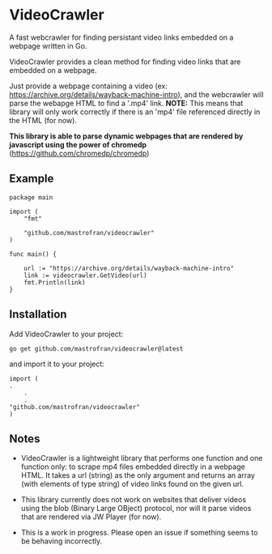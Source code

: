 # VideoCrawler

A fast webcrawler for finding persistant video links embedded on a webpage written in Go.

VideoCrawler provides a clean method for finding video links that are embedded on a webpage.

Just provide a webpage containing a video (ex: https://archive.org/details/wayback-machine-intro), and the webcrawler will parse the webapge HTML to find a '.mp4' link. 
**NOTE:** This means that library will only work correctly if there is an 'mp4' file referenced directly in the HTML (for now).

**This library is able to parse dynamic webpages that are rendered by javascript using the power of chromedp** (https://github.com/chromedp/chromedp)

## Example
```
package main

import (
	"fmt"

	"github.com/mastrofran/videocrawler"
)

func main() {

	url := "https://archive.org/details/wayback-machine-intro"
	link := videocrawler.GetVideo(url)
	fmt.Println(link)
}
```

## Installation

Add VideoCrawler to your project:

```
go get github.com/mastrofran/videocrawler@latest
```

and import it to your project:
```
import (
.
    .
    .
"github.com/mastrofran/videocrawler"
)
```

## Notes

- VideoCrawler is a lightweight library that performs one function and one function only: to scrape mp4 files embedded directly in a webpage HTML. It takes a url (string) as the only argument and returns an array (with elements of type string) of video links found on the given url.

- This library currently does not work on websites that deliver videos using the blob (Binary Large OBject) protocol, nor will it parse videos that are rendered via JW Player (for now).

- This is a work in progress. Please open an issue if something seems to be behaving incorrectly.
